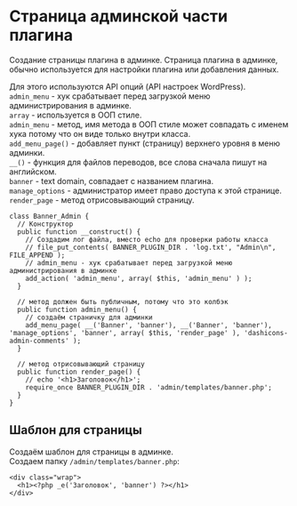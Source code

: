 # Страница админской части плагина
Создание страницы плагина в админке. Страница плагина в админке, обычно используется для настройки плагина или добавления данных.

Для этого используются API опций (API настроек WordPress).  
`admin_menu` - хук срабатывает перед загрузкой меню администрирования в админке.  
`array` - используется в ООП стиле.  
`admin_menu` - метод, имя метода в ООП стиле может совпадать с именем хука потому что он виде только внутри класса.  
`add_menu_page()` - добавляет пункт (страницу) верхнего уровня в меню админки.  
`__()` - функция для файлов переводов, все слова сначала пишут на английском.  
`banner` - text domain, совпадает с названием плагина.  
`manage_options` - администратор имеет право доступа к этой странице.  
`render_page` - метод отрисовывающий страницу.  

    class Banner_Admin {
      // Конструктор
      public function __construct() {
        // Создадим лог файла, вместо echo для проверки работы класса
        // file_put_contents( BANNER_PLUGIN_DIR . 'log.txt', "Admin\n", FILE_APPEND );
        // admin_menu - хук срабатывает перед загрузкой меню администрирования в админке
        add_action( 'admin_menu', array( $this, 'admin_menu' ) );
      }

      // метод должен быть публичным, потому что это колбэк
      public function admin_menu() {
        // создаём страничку для админки
        add_menu_page( __('Banner', 'banner'), __('Banner', 'banner'), 'manage_options', 'banner', array( $this, 'render_page' ), 'dashicons-admin-comments' );
      }

      // метод отрисовывающий страницу
      public function render_page() {
        // echo '<h1>Заголовок</h1>';
        require_once BANNER_PLUGIN_DIR . 'admin/templates/banner.php';
      }
    }

## Шаблон для страницы
Создаём шаблон для страницы в админке.  
Создаем папку `/admin/templates/banner.php`:

    <div class="wrap">
      <h1><?php _e('Заголовок', 'banner') ?></h1>
    </div>
